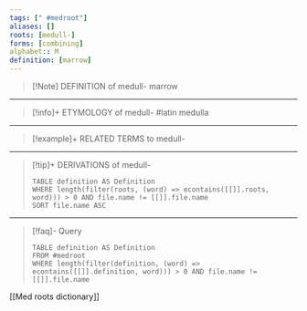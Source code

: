 ```yaml
---
tags: [" #medroot"]
aliases: []
roots: [medull-]
forms: [combining]
alphabet:: M
definition: [marrow]
---
```

>[!Note] DEFINITION of medull-
>marrow
_____
>[!info]+ ETYMOLOGY of medull-
>#latin medulla
_____
>[!example]+ RELATED TERMS to medull-
>
_____
>[!tip]+ DERIVATIONS of medull-
>```dataview
>TABLE definition AS Definition 
>WHERE length(filter(roots, (word) => econtains([[]].roots, word))) > 0 AND file.name != [[]].file.name
>SORT file.name ASC
>```
___
>[!faq]- Query
>```dataview
>TABLE definition AS Definition
>FROM #medroot
>WHERE length(filter(definition, (word) => econtains([[]].definition, word))) > 0 AND file.name != [[]].file.name
>```

[[Med roots dictionary]]